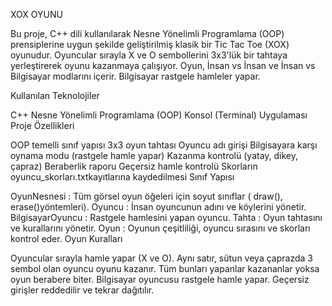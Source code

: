 XOX OYUNU

Bu proje, C++ dili kullanılarak Nesne Yönelimli Programlama (OOP) prensiplerine uygun şekilde geliştirilmiş klasik bir Tic Tac Toe (XOX) oyunudur. Oyuncular sırayla X ve O sembollerini 3x3'lük bir tahtaya yerleştirerek oyunu kazanmaya çalışıyor. Oyun, İnsan vs İnsan ve İnsan vs Bilgisayar modlarını içerir. Bilgisayar rastgele hamleler yapar.

Kullanılan Teknolojiler

C++
Nesne Yönelimli Programlama (OOP)
Konsol (Terminal) Uygulaması
Proje Özellikleri

OOP temelli sınıf yapısı
3x3 oyun tahtası
Oyuncu adı girişi
Bilgisayara karşı oynama modu (rastgele hamle yapar)
Kazanma kontrolü (yatay, dikey, çapraz)
Beraberlik raporu
Geçersiz hamle kontrolü
Skorların oyuncu_skorları.txtkayıtlarına kaydedilmesi
Sınıf Yapısı

OyunNesnesi : Tüm görsel oyun öğeleri için soyut sınıflar ( draw(), erase()yöntemleri).
Oyuncu : İnsan oyuncunun adını ve köylerini yönetir.
BilgisayarOyuncu : Rastgele hamlesini yapan oyuncu.
Tahta : Oyun tahtasını ve kurallarını yönetir.
Oyun : Oyunun çeşitliliği, oyuncu sırasını ve skorları kontrol eder.
Oyun Kuralları

Oyuncular sırayla hamle yapar (X ve O).
Aynı satır, sütun veya çaprazda 3 sembol olan oyuncu oyunu kazanır.
Tüm bunları yapanlar kazananlar yoksa oyun berabere biter.
Bilgisayar oyuncusu rastgele hamle yapar.
Geçersiz girişler reddedilir ve tekrar dağıtılır.
